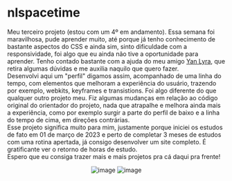 # nlspacetime

Meu terceiro projeto (estou com um 4º em andamento).
Essa semana foi maravilhosa, pude aprender muito, até porque já tenho conhecimento de bastante aspectos do CSS e ainda sim, sinto dificuldade com a responsividade, foi algo que eu ainda não tive a oportunidade para aprender. 
Tenho contado bastante com a ajuda do meu amigo <a href="https://github.com/ylyra">Yan Lyra</a>, que retira algumas dúvidas e me auxilia naquilo que quero fazer.
<br>
Desenvolvi aqui um "perfil" digamos assim, acompanhado de uma linha do tempo, com elementos que melhoram a experiência do usuário, trazendo por exemplo, webkits, keyframes e transistions. Foi algo diferente do que qualquer 
outro projeto meu. Fiz algumas mudanças em relação ao código original do orientador do projeto, nada que atrapalhe e melhora ainda mais a experiência, como por exemplo surgir a parte do perfil de baixo e a linha do tempo
de cima, em direções contrárias.
<br>
Esse projeto significa muito para mim, justamente porque iniciei os estudos de fato em 01 de março de 2023 e perto de completar 3 meses de estudos com uma rotina apertada, já consigo desenvolver um site completo. É 
gratificante ver o retorno de horas de estudo. 
<br>
Espero que eu consiga trazer mais e mais projetos pra cá daqui pra frente!

<div align="center">
  
 ![image](https://github.com/vttrg/nlspacetime/assets/126638175/ff940682-c1b4-45b2-8add-788f65773e5d)
 ![image](https://github.com/vttrg/nlspacetime/assets/126638175/ba45a22b-ee8b-49bc-a649-203e09ac2cec)

</div>


